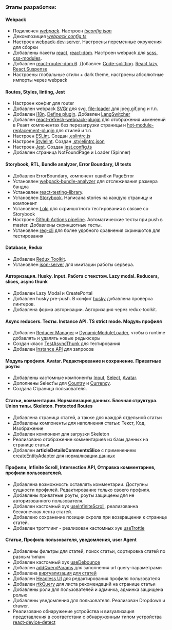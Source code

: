 ### Этапы разработки:
#### Webpack
 - Подключен [*webpack*](https://webpack.js.org/). Настроен *[tsconfig.json](tsconfig.json)*
 - Декомпозиция *[webpack.config.ts](/webpack.config.ts)*
 - Настроен [webpack-dev-server](https://webpack.js.org/configuration/dev-server/). Настроены переменные окружения для сборки
 - Добавлены пакеты [react](https://ru.reactjs.org), [react-dom](https://ru.reactjs.org/docs/react-dom.html). Настроен webpack для [scss](https://sass-scss.ru), [css-modules](https://github.com/css-modules/css-modules). 
 - Добавлен [react-router-dom 6](https://reactrouter.com/en/v6.3.0/getting-started/overview). Добавлен [Code-splitting](https://reactjs.org/docs/code-splitting.html). [React.lazy](https://reactjs.org/docs/code-splitting.html#reactlazy), [React.Suspense](https://reactjs.org/docs/react-api.html#reactsuspense)
 - Настроены глобальные стили + dark theme, настроены абсолютные импорты через webpack

#### Routes, Styles, linting, Jest
 - Настроен конфиг для router
 - Добавлен webpack [SVGr](https://www.npmjs.com/package/@svgr/webpack) для svg, [file-loader](https://v4.webpack.js.org/loaders/file-loader/) для jpeg,gif,png и т.п.
 - Добавлен [i18n](https://react.i18next.com/). [Define plugin](https://webpack.js.org/plugins/define-plugin/). Добавлен [LangSwitcher](src/shared/UI/LangSwitcher/LangSwitcher.tsx)
 - Добавлен [react-refresh-webpack-plugin](https://www.npmjs.com/package/@pmmmwh/react-refresh-webpack-plugin) для отображения изменений в Реакт компонентах без перезагрузки страницы и [hot-module-replacement-plugin](https://webpack.js.org/plugins/hot-module-replacement-plugin/) для стилей и т.п.
 - Настроен [ESLint](https://eslint.org/). Создан [.eslintrc.js](../.eslintrc.js)
 - Настроен [Stylelint](https://stylelint.io/). Создан [.stylelintrc.json](/.stylelintrc.json)
 - Настроен [Jest](https://jestjs.io/ru/). Создан [jest.config.ts](/jest.config.ts)
 - Добавлен страница NotFoundPage и Loader (Spinner)

#### Storybook, RTL, Bundle analyzer, Error Boundary, UI tests
- Добавлен ErrorBoundary, компонент ошибки PageError
- Установлен [webpack-bundle-analyzer](https://github.com/webpack-contrib/webpack-bundle-analyzer) для отслеживания размера бандла
- Установлен [react-testing-library](https://testing-library.com/docs/react-testing-library/intro/).
- Установлен [Storybook](https://storybook.js.org/docs/react/get-started/introduction). Написана stories на каждую страницу и компонент
- Установлен [Loki](https://loki.js.org/getting-started.html) для скриншотного тестирования в связке со Storybook
- Настроен [Github Actions pipeline](../.github/workflows/main.yml). Автоматические тесты при push в master. Добавлены скриншотные тесты.
- Установлен [reg-cli](https://github.com/reg-viz/reg-cli) для более удобного сравнения скриншотов для тестирования

#### Database, Redux
- Добавлен [Redux Toolkit](https://redux-toolkit.js.org/).
- Установлен [json-server](https://www.npmjs.com/package/json-server) для имитации работы cервера.

#### Авторизация. Husky. Input. Работа с текстом. Lazy modal. Reducers, slices, async thunk
- Добавлен Lazy Modal и CreatePortal
- Добавлен husky pre-push. В конфиг [husky](../.husky/pre-commit) добавлена проверка линтеров.
- Добавлена форма авторизации. Авторизация через redux-toolkit.

#### Async reducers. Тесты. Instance API. TS strict mode. Модуль профиля
- Добавлен [Reducer Manager](../src/app/providers/StoreProvider/config/reducerManager.ts) и [DynamicModuleLoader](../src/shared/lib/ui/DynamicModuleLoader/DynamicModuleLoader.tsx), чтобы в runtime добавлять и удалять новые редьюсеры
- Создан класс [TestAsyncThunk](../src/shared/lib/tests/TestAsyncThunk/TestAsyncThunk.ts) для тестирования
- Добавлен [Instance API](../src/shared/api/api.ts) для запросов

#### Модуль профиля. Avatar. Редактирование и сохранение. Приватные роуты
- Добавлены кастомные компоненты [Input](../src/shared/ui/Input/Input.tsx), [Select](../src/shared/ui/Select/Select.tsx), [Avatar](../src/shared/ui/Avatar/Avatar.tsx). 
- Дополнены Select'ы для [Country](../src/entities/Country/ui/CountrySelect/CountrySelect.tsx) и [Currency](../src/entities/Currency/ui/CurrencySelect/CurrencySelect.tsx).
- Создана Страница пользователя.

#### Статьи, комментарии. Нормализация данных. Блочная структура. Union типы. Skeleton. Protected Routes
- Добавлена страница статей, а также для каждой отдельной cтатьи
- Добавлены компоненты для наполнения статьи: Текст, Код, Изображение
- Добавлен компонент для загрузки Skeleton
- Реализовано отображение комментариев из базы данных на странице статьи
- Добавлен **articleDetailsCommentsSlice** с применением [createEntityAdapter](https://redux-toolkit.js.org/api/createEntityAdapter) для [нормализации данных](https://redux.js.org/usage/structuring-reducers/normalizing-state-shape)

#### Профили, Infinite Scroll, Intersection API, Отправка комментариев, профили пользователей.
 - Добавлена возможность оставлять комментарии. Доступны сущности профилей. Редактирование только своего профиля.
 - Добавлены приватные роуты, роуты защищены для не авторизованного пользователя.
 - Добавлен кастомный хук [useInfiniteScroll](../src/shared/lib/hooks/useInfititeScroll/useInfiniteScroll.ts), реализованна бесконечная лента статей.
 - Добавлено сохранение позиции скрола при возвращении к странице статей.
 - Добавлен троттлинг - реализован кастомных хук [useTrottle](../src/shared/lib/hooks/useThrottle/useThrottle.ts)

 #### Статьи, Профиль пользователя, уведомления, user Agent
 - Добавлены фильтры для статей, поиск статьи, сортировка статей по разным типам
 - Добавлен кастомный хук [useDebounce](../src/shared/lib/hooks/useDebounce/useDebounce.ts)
 - Добавлен [addQueryParams](../src/shared/lib/url/addQueryParams/addQueryParams.ts) для заполнения url query-параметрами
 - Добавлена [виртуализация для статей](https://www.npmjs.com/package/react-virtualized)
 - Добавлен [Headless UI](https://headlessui.com/) для редактирования профиля пользователя
 - Добавлен [rtkQuery](https://redux-toolkit.js.org/rtk-query/overview) для листа рекомендаций на странице статьи
 - Добавлены роли для пользователей и админка, админка защищена ролью
 - Добавлены уведомления для пользователя. Реализован Dropdown и drawer.
 - Реализовано обнаружение устройства и визуализация представления в соответствии с обнаруженным типом устройства [react-device-detect](https://www.npmjs.com/package/react-device-detect)